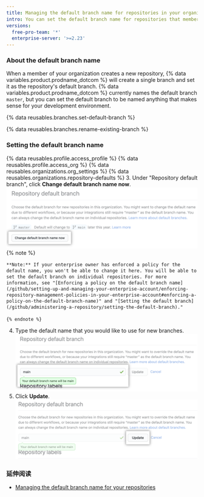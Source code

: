 ```yaml
---
title: Managing the default branch name for repositories in your organization
intro: You can set the default branch name for repositories that members create in your organization.
versions:
  free-pro-team: '*'
  enterprise-server: '>=2.23'
---
```


### About the default branch name

When a member of your organization creates a new repository, {% data variables.product.prodname_dotcom %} will create a single branch and set it as the repository's default branch. {% data variables.product.prodname_dotcom %} currently names the default branch `master`, but you can set the default branch to be named anything that makes sense for your development environment.

{% data reusables.branches.set-default-branch %}

{% data reusables.branches.rename-existing-branch %}

### Setting the default branch name

{% data reusables.profile.access_profile %}
{% data reusables.profile.access_org %}
{% data reusables.organizations.org_settings %}
{% data reusables.organizations.repository-defaults %}
3. Under "Repository default branch", click **Change default branch name now**. ![Override button](/assets/images/help/organizations/repo-default-name-button.png)
    {% note %}

    **Note:** If your enterprise owner has enforced a policy for the default name, you won't be able to change it here. You will be able to set the default branch on individual repositories. For more information, see "[Enforcing a policy on the default branch name](/github/setting-up-and-managing-your-enterprise-account/enforcing-repository-management-policies-in-your-enterprise-account#enforcing-a-policy-on-the-default-branch-name)" and "[Setting the default branch](/github/administering-a-repository/setting-the-default-branch)."

    {% endnote %}
4. Type the default name that you would like to use for new branches. ![Text box for entering default name](/assets/images/help/organizations/repo-default-name-text.png)
5. Click **Update**. ![Update button](/assets/images/help/organizations/repo-default-name-update.png)

### 延伸阅读

- [Managing the default branch name for your repositories](/github/setting-up-and-managing-your-github-user-account/managing-the-default-branch-name-for-your-repositories)
